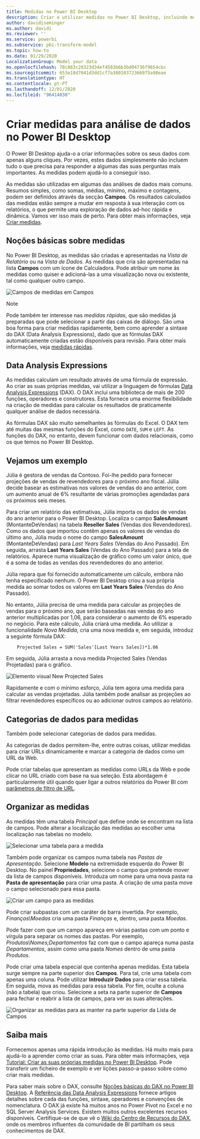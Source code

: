 ```yaml
---
title: Medidas no Power BI Desktop
description: Criar e utilizar medidas no Power BI Desktop, incluindo medidas rápidas e sintaxe DAX
author: davidiseminger
ms.author: davidi
ms.reviewer: ''
ms.service: powerbi
ms.subservice: pbi-transform-model
ms.topic: how-to
ms.date: 01/29/2020
LocalizationGroup: Model your data
ms.openlocfilehash: 78c883c28323d34ef4583b6b3bd04736f9654cbc
ms.sourcegitcommit: 653e18d7041d3dd1cf7a38010372366975a98eae
ms.translationtype: HT
ms.contentlocale: pt-PT
ms.lasthandoff: 12/01/2020
ms.locfileid: "96414030"
---
```

# <a name="create-measures-for-data-analysis-in-power-bi-desktop"></a>Criar medidas para análise de dados no Power BI Desktop

O Power BI Desktop ajuda-o a criar informações sobre os seus dados com apenas alguns cliques. Por vezes, estes dados simplesmente não incluem tudo o que precisa para responder a algumas das suas perguntas mais importantes. As medidas podem ajudá-lo a conseguir isso.

As medidas são utilizadas em algumas das análises de dados mais comuns. Resumos simples, como somas, médias, mínimo, máximo e contagens, podem ser definidos através da secção **Campos**. Os resultados calculados das medidas estão sempre a mudar em resposta à sua interação com os relatórios, o que permite uma exploração de dados ad-hoc rápida e dinâmica. Vamos ver isso mais de perto. Para obter mais informações, veja [Criar medidas](/learn/modules/model-data-power-bi/4b-create-calculated-measures).

## <a name="understanding-measures"></a>Noções básicas sobre medidas

No Power BI Desktop, as medidas são criadas e apresentadas na *Vista de Relatório* ou na *Vista de Dados*. As medidas que cria são apresentadas na lista **Campos** com um ícone de Calculadora. Pode atribuir um nome às medidas como quiser e adicioná-las a uma visualização nova ou existente, tal como qualquer outro campo.

![Campos de medidas em Campos](media/desktop-measures/measuresinpbid_measinfieldlist.png)

> [!NOTE]
> Pode também ter interesse nas *medidas rápidas*, que são medidas já preparadas que pode selecionar a partir das caixas de diálogo. São uma boa forma para criar medidas rapidamente, bem como aprender a sintaxe do DAX (Data Analysis Expressions), dado que as fórmulas DAX automaticamente criadas estão disponíveis para revisão. Para obter mais informações, veja [medidas rápidas](desktop-quick-measures.md).
> 
> 

## <a name="data-analysis-expressions"></a>Data Analysis Expressions

As medidas calculam um resultado através de uma fórmula de expressão. Ao criar as suas próprias medidas, vai utilizar a linguagem de fórmulas [Data Analysis Expressions](/dax/) (DAX). O DAX inclui uma biblioteca de mais de 200 funções, operadores e construtores. Esta fornece uma enorme flexibilidade na criação de medidas para calcular os resultados de praticamente qualquer análise de dados necessária.

As fórmulas DAX são muito semelhantes às fórmulas do Excel. O DAX tem até muitas das mesmas funções do Excel, como `DATE`, `SUM` e `LEFT`. As funções do DAX, no entanto, devem funcionar com dados relacionais, como os que temos no Power BI Desktop.

## <a name="lets-look-at-an-example"></a>Vejamos um exemplo

Júlia é gestora de vendas da Contoso. Foi-lhe pedido para fornecer projeções de vendas de revendedores para o próximo ano fiscal. Júlia decide basear as estimativas nos valores de vendas do ano anterior, com um aumento anual de 6% resultante de várias promoções agendadas para os próximos seis meses.

Para criar um relatório das estimativas, Júlia importa os dados de vendas do ano anterior para o Power BI Desktop. Localiza o campo **SalesAmount** (MontanteDeVendas) na tabela **Reseller Sales** (Vendas dos Revendedores). Como os dados que importou contêm apenas os valores de vendas do último ano, Júlia muda o nome do campo **SalesAmount** (MontanteDeVendas) para *Last Years Sales* (Vendas do Ano Passado). Em seguida, arrasta **Last Years Sales** (Vendas do Ano Passado) para a tela de relatórios. Aparece numa visualização de gráfico como um valor único, que é a soma de todas as vendas dos revendedores do ano anterior.

Júlia repara que foi fornecido automaticamente um cálculo, embora não tenha especificado nenhum. O Power BI Desktop criou a sua própria medida ao somar todos os valores em **Last Years Sales** (Vendas do Ano Passado).

No entanto, Júlia precisa de uma medida para calcular as projeções de vendas para o próximo ano, que serão baseadas nas vendas do ano anterior multiplicadas por 1,06, para considerar o aumento de 6% esperado no negócio. Para este cálculo, Júlia criará uma medida. Ao utilizar a funcionalidade *Nova Medida*, cria uma nova medida e, em seguida, introduz a seguinte fórmula DAX:

```dax
    Projected Sales = SUM('Sales'[Last Years Sales])*1.06
```

Em seguida, Júlia arrasta a nova medida Projected Sales (Vendas Projetadas) para o gráfico.

![Elemento visual New Projected Sales](media/desktop-measures/measuresinpbid_lastyearsales.png)

Rapidamente e com o mínimo esforço, Júlia tem agora uma medida para calcular as vendas projetadas. Júlia também pode analisar as projeções ao filtrar revendedores específicos ou ao adicionar outros campos ao relatório.

## <a name="data-categories-for-measures"></a>Categorias de dados para medidas

Também pode selecionar categorias de dados para medidas.

As categorias de dados permitem-lhe, entre outras coisas, utilizar medidas para criar URLs dinamicamente e marcar a categoria de dados como um URL da Web.

Pode criar tabelas que apresentam as medidas como URLs da Web e pode clicar no URL criado com base na sua seleção. Esta abordagem é particularmente útil quando quer ligar a outros relatórios do Power BI com [parâmetros de filtro de URL](../collaborate-share/service-url-filters.md).

## <a name="organizing-your-measures"></a>Organizar as medidas

As medidas têm uma tabela *Principal* que define onde se encontram na lista de campos. Pode alterar a localização das medidas ao escolher uma localização nas tabelas no modelo.

![Selecionar uma tabela para a medida](media/desktop-measures/measures-03.png)

Também pode organizar os campos numa tabela nas *Pastas de Apresentação*. Selecione **Modelo** na extremidade esquerda do Power BI Desktop. No painel **Propriedades**, selecione o campo que pretende mover da lista de campos disponíveis. Introduza um nome para uma nova pasta na **Pasta de apresentação** para criar uma pasta. A criação de uma pasta move o campo selecionado para essa pasta.

![Criar um campo para as medidas](media/desktop-measures/measures-04.gif)

Pode criar subpastas com um caráter de barra invertida. Por exemplo, *Finanças\Moedas* cria uma pasta *Finanças* e, dentro, uma pasta *Moedas*.

Pode fazer com que um campo apareça em várias pastas com um ponto e vírgula para separar os nomes das pastas. Por exemplo, *Produtos\Nomes;Departamentos* faz com que o campo apareça numa pasta *Departamentos*, assim como uma pasta *Nomes* dentro de uma pasta *Produtos*.

Pode criar uma tabela especial que contenha apenas medidas. Esta tabela surge sempre na parte superior dos **Campos**. Para tal, crie uma tabela com apenas uma coluna. Pode utilizar **Introduzir Dados** para criar essa tabela. Em seguida, mova as medidas para essa tabela. Por fim, oculte a coluna (não a tabela) que criou. Selecione a seta na parte superior de **Campos** para fechar e reabrir a lista de campos, para ver as suas alterações.

![Organizar as medidas para as manter na parte superior da Lista de Campos](media/desktop-measures/measures-05.png)

## <a name="learn-more"></a>Saiba mais

Fornecemos apenas uma rápida introdução às medidas. Há muito mais para ajudá-lo a aprender como criar as suas. Para obter mais informações, veja [Tutorial: Criar as suas próprias medidas no Power BI Desktop](desktop-tutorial-create-measures.md). Pode transferir um ficheiro de exemplo e ver lições passo-a-passo sobre como criar mais medidas.  

Para saber mais sobre o DAX, consulte [Noções básicas do DAX no Power BI Desktop](desktop-quickstart-learn-dax-basics.md). A [Referência das Data Analysis Expressions](/dax/) fornece artigos detalhes sobre cada das funções, sintaxe, operadores e convenções de nomenclatura. O DAX já existe há muitos anos no Power Pivot no Excel e no SQL Server Analysis Services. Existem muitos outros excelentes recursos disponíveis. Certifique-se de que vê o [Wiki do Centro de Recursos do DAX](https://social.technet.microsoft.com/wiki/contents/articles/1088.dax-resource-center.aspx), onde os membros influentes da comunidade de BI partilham os seus conhecimentos de DAX.
